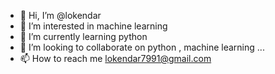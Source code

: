 - 👋 Hi, I’m @lokendar
- 👀 I’m interested in machine learning
- 🌱 I’m currently learning python
- 💞️ I’m looking to collaborate on python , machine learning ...
- 📫 How to reach me lokendar7991@gmail.com

<!---
lokendar97/lokendar97 is a ✨ special ✨ repository because its `README.md` (this file) appears on your GitHub profile.
You can click the Preview link to take a look at your changes.
--->
